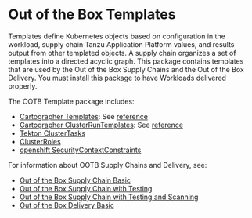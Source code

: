 # Out of the Box Templates

Templates define Kubernetes objects based on configuration in the workload,
supply chain Tanzu Application Platform values, and results output from other
templated objects. A supply chain organizes a set of templates into a directed
acyclic graph. This package contains templates that are used by the Out of the
Box Supply Chains and the Out of the Box Delivery. You must install this package
to have Workloads delivered properly.

The OOTB Template package includes:

- [Cartographer Templates](https://cartographer.sh/docs/v0.6.0/architecture/#templates):
  See [reference](ootb-template-reference.html)
- [Cartographer ClusterRunTemplates](https://cartographer.sh/docs/v0.6.0/runnable/architecture/#clusterruntemplate):
  See [reference](ootb-cluster-run-template-reference.hbs.md)
- [Tekton ClusterTasks](https://tekton.dev/docs/pipelines/tasks/#overview)
- [ClusterRoles](https://kubernetes.io/docs/reference/access-authn-authz/rbac/#role-and-clusterrole)
- [openshift SecurityContextConstraints](https://docs.openshift.com/container-platform/3.11/admin_guide/manage_scc.html)

For information about OOTB Supply Chains and Delivery, see:

- [Out of the Box Supply Chain Basic](ootb-supply-chain-basic.html)
- [Out of the Box Supply Chain with Testing](ootb-supply-chain-testing.html)
- [Out of the Box Supply Chain with Testing and Scanning](ootb-supply-chain-testing-scanning.html)
- [Out of the Box Delivery Basic](ootb-delivery-basic.html)
